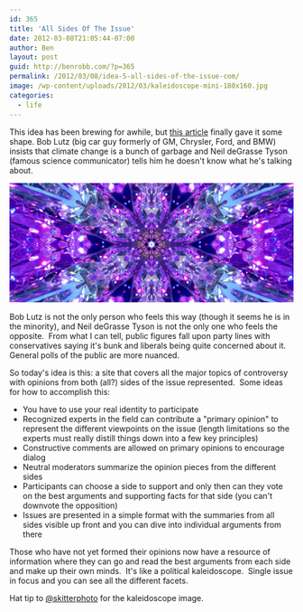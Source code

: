 ```yaml
---
id: 365
title: 'All Sides Of The Issue'
date: 2012-03-08T21:05:44-07:00
author: Ben
layout: post
guid: http://benrobb.com/?p=365
permalink: /2012/03/08/idea-5-all-sides-of-the-issue-com/
image: /wp-content/uploads/2012/03/kaleidoscope-mini-180x160.jpg
categories:
  - life
---
```


This idea has been brewing for awhile, but [this article](https://www.autoblog.com/2012/03/06/bob-lutz-gets-a-lesson-in-climate-change-science-from-neil-degr/#continued) finally gave it some shape.  Bob Lutz (big car guy formerly of GM, Chrysler, Ford, and BMW) insists that climate change is a bunch of garbage and Neil deGrasse Tyson (famous science communicator) tells him he doesn't know what he's talking about.

![A kaleidoscope shows multiple facets of a single image with beautiful bursts of colored gradient. Things are almost never black and white](/assets/post_images/blue-crystal-kaleidoscope.jpg)

Bob Lutz is not the only person who feels this way (though it seems he is in the minority), and Neil deGrasse Tyson is not the only one who feels the opposite.  From what I can tell, public figures fall upon party lines with conservatives saying it's bunk and liberals being quite concerned about it.  General polls of the public are more nuanced.

So today's idea is this: a site that covers all the major topics of controversy with opinions from both (all?) sides of the issue represented.  Some ideas for how to accomplish this:

* You have to use your real identity to participate
* Recognized experts in the field can contribute a "primary opinion" to represent the different viewpoints on the issue (length limitations so the experts must really distill things down into a few key principles)
* Constructive comments are allowed on primary opinions to encourage dialog
* Neutral moderators summarize the opinion pieces from the different sides
* Participants can choose a side to support and only then can they vote on the best arguments and supporting facts for that side (you can't downvote the opposition)
* Issues are presented in a simple format with the summaries from all sides visible up front and you can dive into individual arguments from there

Those who have not yet formed their opinions now have a resource of information where they can go and read the best arguments from each side and make up their own minds.  It's like a political kaleidoscope.  Single issue in focus and you can see all the different facets.

Hat tip to [@skitterphoto](https://www.pexels.com/@skitterphoto) for the kaleidoscope image.
